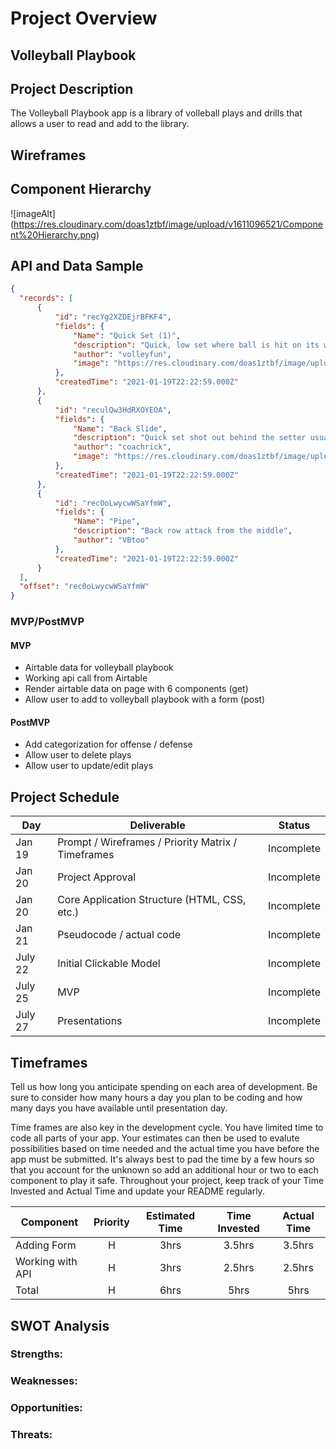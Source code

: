 # Project Overview

## Volleyball Playbook

## Project Description

The Volleyball Playbook app is a library of volleball plays and drills that allows a user to read and add to the library. 

## Wireframes


## Component Hierarchy

![imageAlt] (https://res.cloudinary.com/doas1ztbf/image/upload/v1611096521/Component%20Hierarchy.png)

## API and Data Sample


```json
{
  "records": [
      {
          "id": "recYg2XZDEjrBFKF4",
          "fields": {
              "Name": "Quick Set (1)",
              "description": "Quick, low set where ball is hit on its way up usually in the middle positon",
              "author": "volleyfun",
              "image": "https://res.cloudinary.com/doas1ztbf/image/upload/v1611095652/quick_uwstwd.jpg"
          },
          "createdTime": "2021-01-19T22:22:59.000Z"
      },
      {
          "id": "reculQw3HdRXOYEOA",
          "fields": {
              "Name": "Back Slide",
              "description": "Quick set shot out behind the setter usually an attack by the middle position",
              "author": "coachrick",
              "image": "https://res.cloudinary.com/doas1ztbf/image/upload/v1611095893/pipe_qgxqul.jpg"
          },
          "createdTime": "2021-01-19T22:22:59.000Z"
      },
      {
          "id": "rec0oLwycwWSaYfmW",
          "fields": {
              "Name": "Pipe",
              "description": "Back row attack from the middle",
              "author": "VBtoo"
          },
          "createdTime": "2021-01-19T22:22:59.000Z"
      }
  ],
  "offset": "rec0oLwycwWSaYfmW"
}
```

### MVP/PostMVP

#### MVP 

- Airtable data for volleyball playbook
- Working api call from Airtable
- Render airtable data on page with 6 components (get)
- Allow user to add to volleyball playbook with a form (post)

#### PostMVP  

- Add categorization for offense / defense
- Allow user to delete plays
- Allow user to update/edit plays

## Project Schedule


|  Day | Deliverable | Status
|---|---| ---|
|Jan 19| Prompt / Wireframes / Priority Matrix / Timeframes | Incomplete
|Jan 20| Project Approval | Incomplete
|Jan 20| Core Application Structure (HTML, CSS, etc.) | Incomplete
|Jan 21| Pseudocode / actual code | Incomplete
|July 22 | Initial Clickable Model  | Incomplete
|July 25| MVP | Incomplete
|July 27| Presentations | Incomplete

## Timeframes

Tell us how long you anticipate spending on each area of development. Be sure to consider how many hours a day you plan to be coding and how many days you have available until presentation day.

Time frames are also key in the development cycle.  You have limited time to code all parts of your app.  Your estimates can then be used to evalute possibilities based on time needed and the actual time you have before the app must be submitted. It's always best to pad the time by a few hours so that you account for the unknown so add an additional hour or two to each component to play it safe. Throughout your project, keep track of your Time Invested and Actual Time and update your README regularly.

| Component | Priority | Estimated Time | Time Invested | Actual Time |
| --- | :---: |  :---: | :---: | :---: |
| Adding Form | H | 3hrs| 3.5hrs | 3.5hrs |
| Working with API | H | 3hrs| 2.5hrs | 2.5hrs |
| Total | H | 6hrs| 5hrs | 5hrs |

## SWOT Analysis

### Strengths:

### Weaknesses:

### Opportunities:

### Threats: